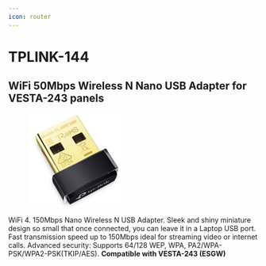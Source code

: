 ```yaml
---
icon: router
---
```


# TPLINK-144

## WiFi 50Mbps Wireless N Nano USB Adapter for VESTA-243 panels

<figure><img src="../.gitbook/assets/image (1) (1) (1) (1) (1) (1) (1) (1) (1) (1) (1) (1) (1) (1) (1).png" alt=""><figcaption></figcaption></figure>

WiFi 4. 150Mbps Nano Wireless N USB Adapter. Sleek and shiny miniature design so small that once connected, you can leave it in a Laptop USB port. Fast transmission speed up to 150Mbps ideal for streaming video or internet calls. Advanced security: Supports 64/128 WEP, WPA, PA2/WPA-PSK/WPA2-PSK(TKIP/AES). **Compatible with VESTA-243 (ESGW)**
